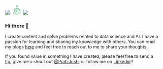 <a href="https://www.linkedin.com/in/prateek-joshi-iifmite/"><img height="28" src="https://cdn1.iconfinder.com/data/icons/social-links/382/linkedin-512.png"></a>
<a href="https://www.buymeacoffee.com/prateekjoshi"><img height="34" src="https://raw.githubusercontent.com/prateekjoshi565/prateekjoshi565/main/icon/coffee-icon.png"></a>
<a href="https://twitter.com/PratzJoshi"><img height="30" src="http://icons.iconarchive.com/icons/iynque/ios7-style/1024/Twitter-icon.png"></a>

</p>


### Hi there 👋

I create content and solve problems related to data science and AI.  I have a passion for learning and sharing my knowledge with others. You can read my blogs [here](https://medium.com/@prateekjoshi565) and feel free to reach out to me to share your thoughts.  

If you found value in something I have created, please feel free to send a [tip](https://www.buymeacoffee.com/prateekjoshi), give me a shout out [@PratzJoshi](https://twitter.com/PratzJoshi) or follow me on [Linkedin](https://www.linkedin.com/in/prateek-joshi-iifmite/)!!

<!--
**prateekjoshi565/prateekjoshi565** is a ✨ _special_ ✨ repository because its `README.md` (this file) appears on your GitHub profile.

Here are some ideas to get you started:

- 🔭 I’m currently working on ...
- 🌱 I’m currently learning ...
- 👯 I’m looking to collaborate on ...
- 🤔 I’m looking for help with ...
- 💬 Ask me about ...
- 📫 How to reach me: ...
- 😄 Pronouns: ...
- ⚡ Fun fact: ...
-->
